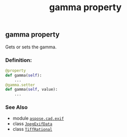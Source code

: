 ﻿---
title: gamma property
second_title: Aspose.CAD for Python via .NET API References
description: 
type: docs
weight: 440
url: /python-net/aspose.cad.exif/jpegexifdata/gamma/
is_root: false
---

## gamma property


Gets or sets the gamma.
### Definition:
```python
@property
def gamma(self):
    ...
@gamma.setter
def gamma(self, value):
    ...
```

### See Also
* module [`aspose.cad.exif`](../../)
* class [`JpegExifData`](/cad/python-net/aspose.cad.exif/jpegexifdata)
* class [`TiffRational`](/cad/python-net/aspose.cad.fileformats.tiff/tiffrational)
